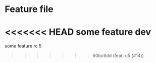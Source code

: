 # Feature file

<<<<<<< HEAD
some feature dev
=======
some feature rc 5
>>>>>>> 60bc6dd (feat: u5 (#14))
